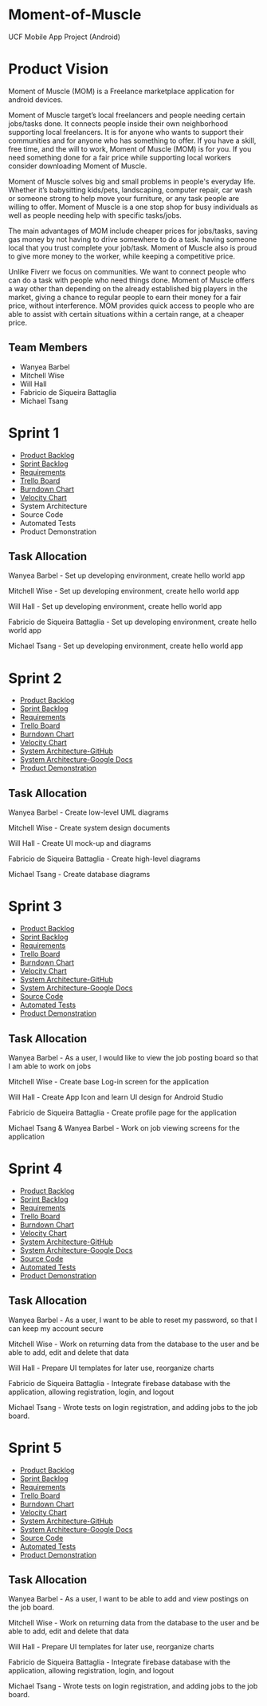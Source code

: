 # Moment-of-Muscle
UCF Mobile App Project (Android)

# Product Vision

Moment of Muscle (MOM) is a Freelance marketplace application for android devices.

Moment of Muscle target’s local freelancers and people needing certain jobs/tasks done. It
connects people inside their own neighborhood supporting local freelancers. It is for
anyone who wants to support their communities and for anyone who has something to
offer. If you have a skill, free time, and the will to work, Moment of Muscle (MOM) is for
you. If you need something done for a fair price while supporting local workers consider
downloading Moment of Muscle.

Moment of Muscle solves big and small problems in people's everyday life.
Whether it’s babysitting kids/pets, landscaping, computer repair, car wash or
someone strong to help move your furniture, or any task people are willing to
offer. Moment of Muscle is a one stop shop for busy individuals as well as people
needing help with specific tasks/jobs.

The main advantages of MOM include cheaper prices for jobs/tasks, saving gas
money by not having to drive somewhere to do a task. having someone local that
you trust complete your job/task. Moment of Muscle also is proud to give more
money to the worker, while keeping a competitive price.

Unlike Fiverr we focus on communities. We want to connect people who can do a
task with people who need things done. Moment of Muscle offers a way
other than depending on the already established big players in the market, giving
a chance to regular people to earn their money for a fair price, without
interference. MOM provides quick access to people who are able to assist with certain situations within a
certain range, at a cheaper price.

## Team Members

- Wanyea Barbel
- Mitchell Wise 
- Will Hall
- Fabricio de Siqueira Battaglia
- Michael Tsang

# Sprint 1

- [Product Backlog](https://trello.com/b/o27NsHIz/moment-of-muscle)
- [Sprint Backlog](https://trello.com/b/o27NsHIz/moment-of-muscle) 
- [Requirements](https://trello.com/b/o27NsHIz/moment-of-muscle)
- [Trello Board](https://trello.com/b/o27NsHIz/moment-of-muscle)
- [Burndown Chart](https://cdn.discordapp.com/attachments/776175060896841752/807660961032175616/unknown.png)
- [Velocity Chart](https://cdn.discordapp.com/attachments/776175060896841752/807660886398337034/unknown.png)
- System Architecture
- Source Code
- Automated Tests
- Product Demonstration 

## Task Allocation

Wanyea Barbel - Set up developing environment, create hello world app

Mitchell Wise - Set up developing environment, create hello world app

Will Hall - Set up developing environment, create hello world app

Fabricio de Siqueira Battaglia - Set up developing environment, create hello world app

Michael Tsang - Set up developing environment, create hello world app 

# Sprint 2

- [Product Backlog](https://trello.com/b/o27NsHIz/moment-of-muscle)
- [Sprint Backlog](https://trello.com/b/o27NsHIz/moment-of-muscle) 
- [Requirements](https://trello.com/b/o27NsHIz/moment-of-muscle)
- [Trello Board](https://trello.com/b/o27NsHIz/moment-of-muscle)
- [Burndown Chart](https://cdn.discordapp.com/attachments/804845091570319380/811677630503583774/unknown.png) 
- [Velocity Chart](https://cdn.discordapp.com/attachments/804845091570319380/810544615131578372/unknown.png)
- [System Architecture-GitHub](https://github.com/FabricioBattaglia/Moment-of-Muscle/blob/master/artifacts/architecture.md)
- [System Architecture-Google Docs](https://docs.google.com/document/d/1qICDlunFCKHLibJDC_aakXZsGWmDViGvNKEhHIgNEQ4/edit?usp=sharing)
- [Product Demonstration](https://youtu.be/Eqv-bqsj9H8) 

## Task Allocation

Wanyea Barbel - Create low-level UML diagrams

Mitchell Wise - Create system design documents

Will Hall - Create UI mock-up and diagrams

Fabricio de Siqueira Battaglia - Create high-level diagrams

Michael Tsang - Create database diagrams   
 
# Sprint 3

- [Product Backlog](https://trello.com/b/o27NsHIz/moment-of-muscle)
- [Sprint Backlog](https://trello.com/b/o27NsHIz/moment-of-muscle) 
- [Requirements](https://trello.com/b/o27NsHIz/moment-of-muscle)
- [Trello Board](https://trello.com/b/o27NsHIz/moment-of-muscle)
- [Burndown Chart](https://cdn.discordapp.com/attachments/804845091570319380/813144956519579688/unknown.png) 
- [Velocity Chart](https://cdn.discordapp.com/attachments/804845091570319380/813147314406948935/unknown.png)
- [System Architecture-GitHub](https://github.com/FabricioBattaglia/Moment-of-Muscle/blob/master/artifacts/architecture.md)
- [System Architecture-Google Docs](https://docs.google.com/document/d/1qICDlunFCKHLibJDC_aakXZsGWmDViGvNKEhHIgNEQ4/edit?usp=sharing)
- [Source Code](https://github.com/FabricioBattaglia/Moment-of-Muscle/tree/master/src)
- [Automated Tests](https://github.com/FabricioBattaglia/Moment-of-Muscle/tree/master/src/tests)
- [Product Demonstration](https://www.youtube.com/watch?v=W_fyb-GqRwU&ab_channel=MomentofMuscle) 

## Task Allocation

Wanyea Barbel - As a user, I would like to view the job posting board so that I am able to work on jobs

Mitchell Wise - Create base Log-in screen for the application

Will Hall - Create App Icon and learn UI design for Android Studio

Fabricio de Siqueira Battaglia -  Create profile page for the application

Michael Tsang & Wanyea Barbel - Work on job viewing screens for the application

# Sprint 4

- [Product Backlog](https://trello.com/b/o27NsHIz/moment-of-muscle)
- [Sprint Backlog](https://trello.com/b/o27NsHIz/moment-of-muscle) 
- [Requirements](https://trello.com/b/o27NsHIz/moment-of-muscle)
- [Trello Board](https://trello.com/b/o27NsHIz/moment-of-muscle)
- [Burndown Chart](https://cdn.discordapp.com/attachments/804845091570319380/815760804254187580/unknown.png) 
- [Velocity Chart](https://cdn.discordapp.com/attachments/804845091570319380/815760737918124042/unknown.png)
- [System Architecture-GitHub](https://github.com/FabricioBattaglia/Moment-of-Muscle/blob/master/artifacts/architecture.md)
- [System Architecture-Google Docs](https://docs.google.com/document/d/1qICDlunFCKHLibJDC_aakXZsGWmDViGvNKEhHIgNEQ4/edit?usp=sharing)
- [Source Code](https://github.com/FabricioBattaglia/Moment-of-Muscle/tree/master/src)
- [Automated Tests](https://github.com/FabricioBattaglia/Moment-of-Muscle/tree/master/src/tests)
- [Product Demonstration](https://www.youtube.com/watch?v=nIu14ISBOws&ab_channel=MomentofMuscle) 

## Task Allocation

Wanyea Barbel - As a user, I want to be able to reset my password, so that I can keep my account secure

Mitchell Wise - Work on returning data from the database to the user and be able to add, edit and delete that data

Will Hall - Prepare UI templates for later use, reorganize charts

Fabricio de Siqueira Battaglia -  Integrate firebase database with the application, allowing registration, login, and logout

Michael Tsang - Wrote tests on login registration, and adding jobs to the job board.

# Sprint 5

- [Product Backlog](https://trello.com/b/o27NsHIz/moment-of-muscle)
- [Sprint Backlog](https://trello.com/b/o27NsHIz/moment-of-muscle) 
- [Requirements](https://trello.com/b/o27NsHIz/moment-of-muscle)
- [Trello Board](https://trello.com/b/o27NsHIz/moment-of-muscle)
- [Burndown Chart](https://cdn.discordapp.com/attachments/804845091570319380/815760804254187580/unknown.png) 
- [Velocity Chart](https://cdn.discordapp.com/attachments/804845091570319380/815760737918124042/unknown.png)
- [System Architecture-GitHub](https://github.com/FabricioBattaglia/Moment-of-Muscle/blob/master/artifacts/architecture.md)
- [System Architecture-Google Docs](https://docs.google.com/document/d/1qICDlunFCKHLibJDC_aakXZsGWmDViGvNKEhHIgNEQ4/edit?usp=sharing)
- [Source Code](https://github.com/FabricioBattaglia/Moment-of-Muscle/tree/master/src)
- [Automated Tests](https://github.com/FabricioBattaglia/Moment-of-Muscle/tree/master/src/tests)
- [Product Demonstration](https://www.youtube.com/watch?v=nIu14ISBOws&ab_channel=MomentofMuscle) 

## Task Allocation

Wanyea Barbel - As a user, I want to be able to add and view postings on the job board.

Mitchell Wise - Work on returning data from the database to the user and be able to add, edit and delete that data

Will Hall - Prepare UI templates for later use, reorganize charts

Fabricio de Siqueira Battaglia -  Integrate firebase database with the application, allowing registration, login, and logout

Michael Tsang - Wrote tests on login registration, and adding jobs to the job board.

